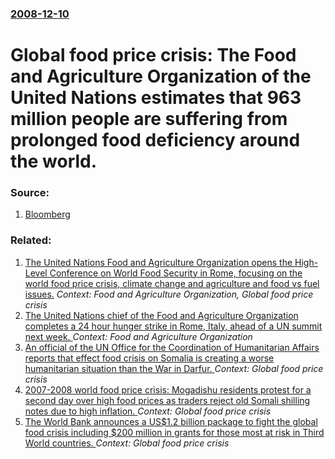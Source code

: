 ### [2008-12-10](/news/2008/12/10/index.md)

#  Global food price crisis: The Food and Agriculture Organization of the United Nations estimates that 963 million people are suffering from prolonged food deficiency around the world. 




### Source:

1. [Bloomberg](http://www.bloomberg.com/apps/news?pid=20601100&sid=aGgQrD5EwniQ&refer=germany)

### Related:

1. [ The United Nations Food and Agriculture Organization opens the High-Level Conference on World Food Security in Rome, focusing on the world food price crisis, climate change and agriculture and food vs fuel issues.](/news/2008/06/3/the-united-nations-food-and-agriculture-organization-opens-the-high-level-conference-on-world-food-security-in-rome-focusing-on-the-world.md) _Context: Food and Agriculture Organization, Global food price crisis_
2. [ The United Nations chief of the Food and Agriculture Organization completes a 24 hour hunger strike in Rome, Italy, ahead of a UN summit next week. ](/news/2009/11/14/the-united-nations-chief-of-the-food-and-agriculture-organization-completes-a-24-hour-hunger-strike-in-rome-italy-ahead-of-a-un-summit-ne.md) _Context: Food and Agriculture Organization_
3. [ An official of the UN Office for the Coordination of Humanitarian Affairs reports that effect food crisis on Somalia is creating a worse humanitarian situation than the War in Darfur. ](/news/2008/06/16/an-official-of-the-un-office-for-the-coordination-of-humanitarian-affairs-reports-that-effect-food-crisis-on-somalia-is-creating-a-worse-hu.md) _Context: Global food price crisis_
4. [ 2007-2008 world food price crisis: Mogadishu residents protest for a second day over high food prices as traders reject old Somali shilling notes due to high inflation. ](/news/2008/05/6/2007a2008-world-food-price-crisis-mogadishu-residents-protest-for-a-second-day-over-high-food-prices-as-traders-reject-old-somali-shilli.md) _Context: Global food price crisis_
5. [ The World Bank announces a US$1.2 billion package to fight the global food crisis including $200 million in grants for those most at risk in Third World countries. ](/news/2008/05/29/the-world-bank-announces-a-us-1-2-billion-package-to-fight-the-global-food-crisis-including-200-million-in-grants-for-those-most-at-risk-i.md) _Context: Global food price crisis_
